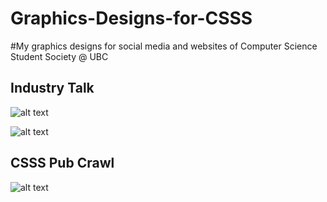 # Graphics-Designs-for-CSSS
#My graphics designs for social media and websites of Computer Science Student Society @ UBC
<h2>Industry Talk</h2>

![alt text](https://raw.githubusercontent.com/superzzp/Graphics-Designs-for-CSSS/master/Industry%20Talk%20Poster.jpg)

![alt text](https://raw.githubusercontent.com/superzzp/Graphics-Designs-for-CSSS/master/Industry%20Talk.jpg)
 
<h2>CSSS Pub Crawl</h2>

![alt text](https://raw.githubusercontent.com/superzzp/Graphics-Designs-for-CSSS/master/CSSS%20Pub%20Crawl.jpg)
